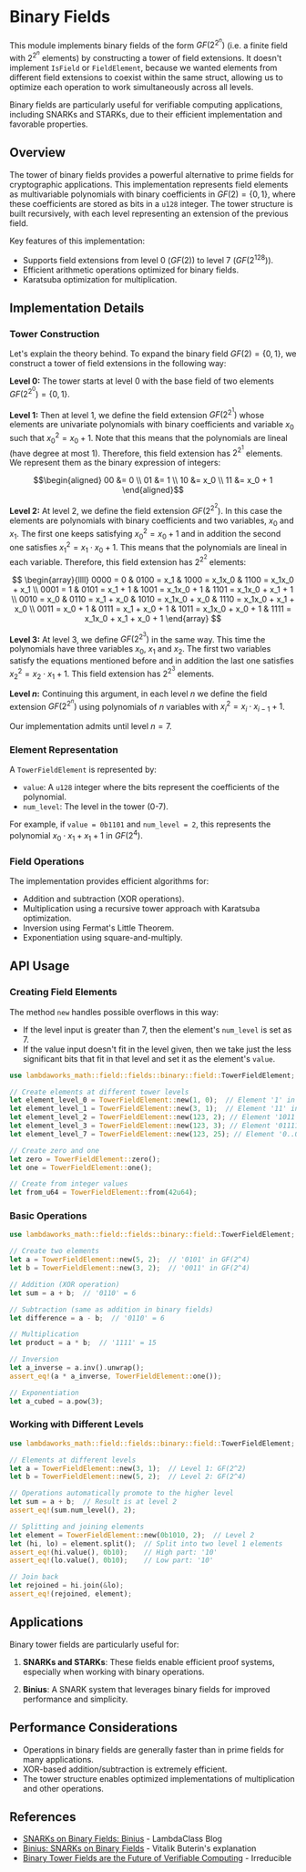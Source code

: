 # Binary Fields

This module implements binary fields of the form $GF(2^{2^n})$ (i.e. a finite field with $2^{2^n}$ elements) by constructing a tower of field extensions. It doesn't implement `IsField` or `FieldElement`, because we wanted elements from different field extensions to coexist within the same struct, allowing us to optimize each operation to work simultaneously across all levels.

Binary fields are particularly useful for verifiable computing applications, including SNARKs and STARKs, due to their efficient implementation and favorable properties.

## Overview

The tower of binary fields provides a powerful alternative to prime fields for cryptographic applications. This implementation represents field elements as multivariable polynomials with binary coefficients in $GF(2) = \{0, 1\}$, where these coefficients are stored as bits in a `u128` integer. The tower structure is built recursively, with each level representing an extension of the previous field.

Key features of this implementation:

- Supports field extensions from level 0 $(GF(2))$ to level 7 $(GF(2^{128}))$.
- Efficient arithmetic operations optimized for binary fields.
- Karatsuba optimization for multiplication.

## Implementation Details

### Tower Construction

Let's explain the theory behind. To expand the binary field $GF(2) = \{0, 1\}$, we construct a tower of field extensions in the following way:

**Level 0:** The tower starts at level 0 with the base field of two elements $GF(2^{2^0}) = \{0, 1\}$. 

**Level 1:** Then at level 1, we define the field extension $GF(2^{2^1})$ whose elements are univariate polynomials with binary coefficients and variable $x_0$ such that ${x_0}^2 = x_0 + 1$. Note that this means that the polynomials are lineal (have degree at most 1). Therefore, this field extension has $2^{2^1}$ elements. We represent them as the binary expression of integers:

$$\begin{aligned}
00 &= 0 \\
01 &= 1 \\
10 &= x_0 \\
11 &= x_0 + 1
\end{aligned}$$

**Level 2:** At level 2, we define the field extension $GF(2^{2^2})$. In this case the elements are polynomials with binary coefficients and two variables, $x_0$ and $x_1$. The first one keeps satisfying ${x_0}^2 = x_0 + 1$ and in addition the second one satisfies ${x_1}^2 = x_1 \cdot x_0 + 1$. This means that the polynomials are lineal in each variable. Therefore, this field extension has $2^{2^2}$ elements:

$$
\begin{array}{llll}
0000 = 0 & 0100 = x_1 & 1000 = x_1x_0 & 1100 = x_1x_0 + x_1 \\
0001 = 1 & 0101 = x_1 + 1 & 1001 = x_1x_0 + 1 & 1101 = x_1x_0 + x_1 + 1 \\
0010 = x_0 & 0110 = x_1 + x_0 & 1010 = x_1x_0 + x_0 & 1110 = x_1x_0 + x_1 + x_0 \\
0011 = x_0 + 1 & 0111 = x_1 + x_0 + 1 & 1011 = x_1x_0 + x_0 + 1 & 1111 = x_1x_0 + x_1 + x_0 + 1
\end{array}
$$ 

**Level 3:** At level 3, we define $GF(2^{2^3})$ in the same way. This time the polynomials have three variables $x_0$, $x_1$ and $x_2$. The first two variables satisfy the equations mentioned before and in addition the last one satisfies ${x_2}^2 = x_2 \cdot x_1 + 1$. This field extension has $2^{2^3}$ elements.

**Level $n$:** Continuing this argument, in each level $n$ we define the field extension $GF(2^{2^n})$ using polynomials of $n$ variables with ${x_i}^2 = x_i \cdot x_{i-1} + 1$.

Our implementation admits until level $n = 7$.



### Element Representation

A `TowerFieldElement` is represented by:

- `value`: A `u128` integer where the bits represent the coefficients of the polynomial.
- `num_level`: The level in the tower (0-7).

For example, if `value = 0b1101` and `num_level = 2`, this represents the polynomial $x_0\cdot x_1 + x_1 + 1$ in $GF(2^4)$.


### Field Operations

The implementation provides efficient algorithms for:

- Addition and subtraction (XOR operations).
- Multiplication using a recursive tower approach with Karatsuba optimization.
- Inversion using Fermat's Little Theorem.
- Exponentiation using square-and-multiply.

## API Usage

### Creating Field Elements

The method `new` handles possible overflows in this way:
- If the level input is greater than 7, then the element's `num_level` is set as 7.
- If the value input doesn't fit in the level given, then we take just the less significant bits that fit in that level and set it as the element's `value`.

```rust
use lambdaworks_math::field::fields::binary::field::TowerFieldElement;

// Create elements at different tower levels
let element_level_0 = TowerFieldElement::new(1, 0);  // Element '1' in GF(2)
let element_level_1 = TowerFieldElement::new(3, 1);  // Element '11' in GF(2^2)
let element_level_2 = TowerFieldElement::new(123, 2); // Element '1011' in GF(2^4)
let element_level_3 = TowerFieldElement::new(123, 3); // Element '01111011'in GF(2^8)
let element_level_7 = TowerFieldElement::new(123, 25); // Element '0..01111011'in GF(2^128)

// Create zero and one
let zero = TowerFieldElement::zero();
let one = TowerFieldElement::one();

// Create from integer values
let from_u64 = TowerFieldElement::from(42u64);
```

### Basic Operations

```rust
use lambdaworks_math::field::fields::binary::field::TowerFieldElement;

// Create two elements
let a = TowerFieldElement::new(5, 2);  // '0101' in GF(2^4)
let b = TowerFieldElement::new(3, 2);  // '0011' in GF(2^4)

// Addition (XOR operation)
let sum = a + b;  // '0110' = 6

// Subtraction (same as addition in binary fields)
let difference = a - b;  // '0110' = 6

// Multiplication
let product = a * b;  // '1111' = 15

// Inversion
let a_inverse = a.inv().unwrap();
assert_eq!(a * a_inverse, TowerFieldElement::one());

// Exponentiation
let a_cubed = a.pow(3);
```

### Working with Different Levels

```rust
use lambdaworks_math::field::fields::binary::field::TowerFieldElement;

// Elements at different levels
let a = TowerFieldElement::new(3, 1);  // Level 1: GF(2^2)
let b = TowerFieldElement::new(5, 2);  // Level 2: GF(2^4)

// Operations automatically promote to the higher level
let sum = a + b;  // Result is at level 2
assert_eq!(sum.num_level(), 2);

// Splitting and joining elements
let element = TowerFieldElement::new(0b1010, 2);  // Level 2
let (hi, lo) = element.split();  // Split into two level 1 elements
assert_eq!(hi.value(), 0b10);    // High part: '10'
assert_eq!(lo.value(), 0b10);    // Low part: '10'

// Join back
let rejoined = hi.join(&lo);
assert_eq!(rejoined, element);
```

## Applications

Binary tower fields are particularly useful for:

1. **SNARKs and STARKs**: These fields enable efficient proof systems, especially when working with binary operations.

2. **Binius**: A SNARK system that leverages binary fields for improved performance and simplicity.


## Performance Considerations

- Operations in binary fields are generally faster than in prime fields for many applications.
- XOR-based addition/subtraction is extremely efficient.
- The tower structure enables optimized implementations of multiplication and other operations.

## References

- [SNARKs on Binary Fields: Binius](https://blog.lambdaclass.com/snarks-on-binary-fields-binius/) - LambdaClass Blog
- [Binius: SNARKs on Binary Fields](https://vitalik.eth.limo/general/2024/04/29/binius.html) - Vitalik Buterin's explanation
- [Binary Tower Fields are the Future of Verifiable Computing](https://www.irreducible.com/posts/binary-tower-fields-are-the-future-of-verifiable-computing) - Irreducible
